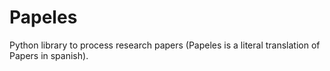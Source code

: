 # Papeles
Python library to process research papers (Papeles is a literal translation of Papers in spanish).
